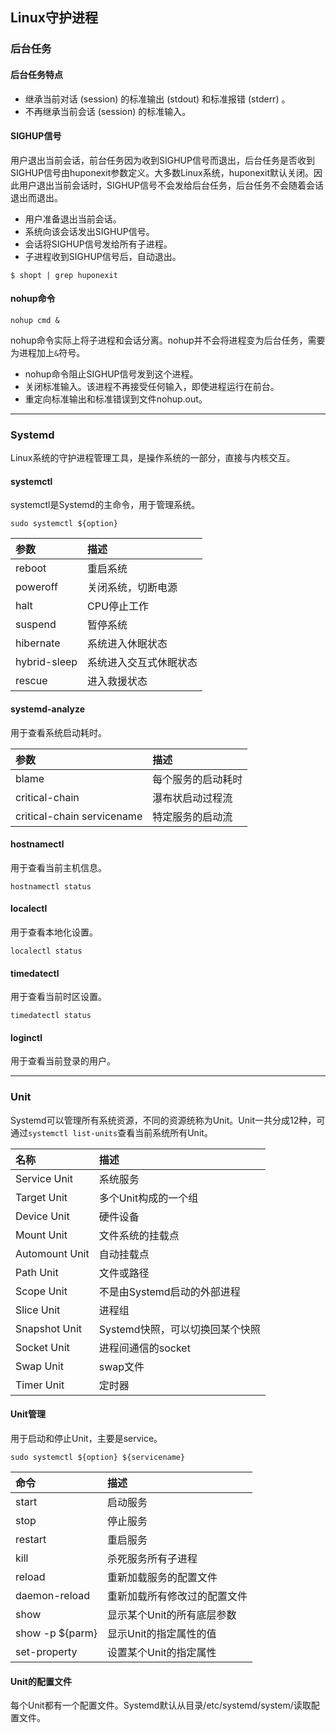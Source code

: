 ## Linux守护进程

### 后台任务
#### 后台任务特点
* 继承当前对话 (session) 的标准输出 (stdout) 和标准报错 (stderr) 。
* 不再继承当前会话 (session) 的标准输入。

#### SIGHUP信号
用户退出当前会话，前台任务因为收到SIGHUP信号而退出，后台任务是否收到SIGHUP信号由huponexit参数定义。大多数Linux系统，huponexit默认关闭。因此用户退出当前会话时，SIGHUP信号不会发给后台任务，后台任务不会随着会话退出而退出。
* 用户准备退出当前会话。
* 系统向该会话发出SIGHUP信号。
* 会话将SIGHUP信号发给所有子进程。
* 子进程收到SIGHUP信号后，自动退出。
```
$ shopt | grep huponexit
```

#### nohup命令
```
nohup cmd &
```
nohup命令实际上将子进程和会话分离。nohup并不会将进程变为后台任务，需要为进程加上`&`符号。
* nohup命令阻止SIGHUP信号发到这个进程。
* 关闭标准输入。该进程不再接受任何输入，即使进程运行在前台。
* 重定向标准输出和标准错误到文件nohup.out。
***

### Systemd
Linux系统的守护进程管理工具，是操作系统的一部分，直接与内核交互。
#### systemctl
systemctl是Systemd的主命令，用于管理系统。
```
sudo systemctl ${option}
```
参数|描述
:--|:--
reboot|重启系统
poweroff|关闭系统，切断电源
halt|CPU停止工作
suspend|暂停系统
hibernate|系统进入休眠状态
hybrid-sleep|系统进入交互式休眠状态
rescue|进入救援状态

#### systemd-analyze
用于查看系统启动耗时。

参数|描述
:--|:--
blame|每个服务的启动耗时
critical-chain|瀑布状启动过程流
critical-chain servicename|特定服务的启动流

#### hostnamectl
用于查看当前主机信息。
```
hostnamectl status
```
#### localectl
用于查看本地化设置。
```
localectl status
```
#### timedatectl
用于查看当前时区设置。
```
timedatectl status
```
#### loginctl
用于查看当前登录的用户。
***

### Unit
Systemd可以管理所有系统资源，不同的资源统称为Unit。Unit一共分成12种，可通过`systemctl list-units`查看当前系统所有Unit。

名称|描述
:--|:--
Service Unit|系统服务
Target Unit|多个Unit构成的一个组
Device Unit|硬件设备
Mount Unit|文件系统的挂载点
Automount Unit|自动挂载点
Path Unit|文件或路径
Scope Unit|不是由Systemd启动的外部进程
Slice Unit|进程组
Snapshot Unit|Systemd快照，可以切换回某个快照
Socket Unit|进程间通信的socket
Swap Unit|swap文件
Timer Unit|定时器
#### Unit管理
用于启动和停止Unit，主要是service。
```
sudo systemctl ${option} ${servicename}
```
命令|描述
:--|:--
start|启动服务
stop|停止服务
restart|重启服务
kill|杀死服务所有子进程
reload|重新加载服务的配置文件
daemon-reload|重新加载所有修改过的配置文件
show|显示某个Unit的所有底层参数
show -p ${parm}|显示Unit的指定属性的值
set-property|设置某个Unit的指定属性
#### Unit的配置文件
每个Unit都有一个配置文件。Systemd默认从目录/etc/systemd/system/读取配置文件。
